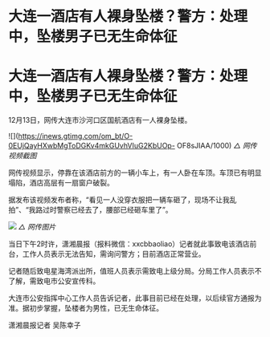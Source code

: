 # 大连一酒店有人裸身坠楼？警方：处理中，坠楼男子已无生命体征

# 大连一酒店有人裸身坠楼？警方：处理中，坠楼男子已无生命体征

12月13日，网传大连市沙河口区国航酒店有一人裸身坠楼。

![](https://inews.gtimg.com/om_bt/O-0EUjQayHXwbMgToDGKv4mkGUvhVIuG2KbUOp-
OF8sJIAA/1000) _△ 网传视频截图_

网传视频显示，停靠在该酒店前方的一辆小车上，有一人卧在车顶。车顶已有明显塌陷，酒店高层有一扇窗户破裂。

据发布该视频发布者称，“看见一人没穿衣服把一辆车砸了，现场不让我乱拍”、“我路过时警察已经去了，腰部已经砸车里了”。

![](https://inews.gtimg.com/om_bt/OCNLcgc3ITsXIHNPy0_y4y3baSoJHG8TnPmld6ihYWdOMAA/1000)
_△ 网传图片_

当日下午2时许，潇湘晨报（报料微信：xxcbbaoliao）记者就此事致电该酒店前台，工作人员表示无法告知，需询问警方；目前酒店正常营业。

记者随后致电星海湾派出所，值班人员表示需致电上级分局。分局工作人员表示不了解，需致电市公安宣传科。

大连市公安指挥中心工作人员告诉记者，此事目前已经在处理，以后续官方通报为准。据初步掌握，坠楼者为男性，已无生命体征。

潇湘晨报记者 吴陈幸子


